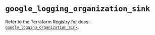 # `google_logging_organization_sink`

Refer to the Terraform Registry for docs: [`google_logging_organization_sink`](https://registry.terraform.io/providers/hashicorp/google/6.20.0/docs/resources/logging_organization_sink).
